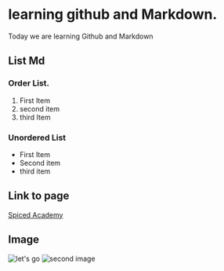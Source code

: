 # learning github and Markdown.

Today we are learning Github and Markdown

## List Md

### Order List.
1. First Item
2. second item
3. third Item

### Unordered List
- First Item
- Second item
- third item

## Link to page
[Spiced Academy](https://www.spicedacademy.com)

## Image

![let's go](https://avatars.githubusercontent.com/u/112938202?s=200&v=4)
![second image]()
